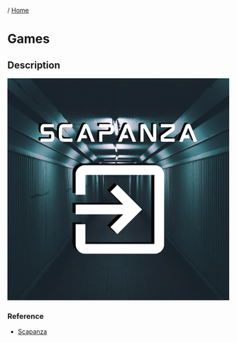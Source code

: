/ [Home](index.md)

# Games

## Description 



![image](images/Scapanza.png)


### Reference 

* [Scapanza](https://github.com/tactlabs/scapanza-s2) 
